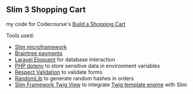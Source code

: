 ## Slim 3 Shopping Cart

my code for Codecourse's [Build a Shopping Cart](https://www.codecourse.com/lessons/build-a-shopping-cart)

Tools used:
*   [Slim microframework](https://www.slimframework.com/)
*   [Braintree payments](https://www.braintreepayments.com/)
*   [Laravel Eloquent](https://github.com/illuminate/database) for database interaction
*   [PHP dotenv](https://github.com/vlucas/phpdotenv) to store sensitive data in environment variables
*   [Respect Validation](https://github.com/Respect/Validation) to validate forms
*   [RandomLib](ircmaxell/random-lib) to generate random hashes in orders
*   [Slim Framework Twig View](https://github.com/slimphp/Twig-View) to integrate [Twig template engine](http://twig.sensiolabs.org/) with Slim